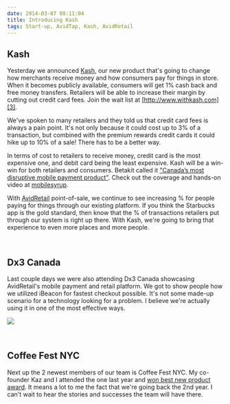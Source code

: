 ```yaml
---
date: 2014-03-07 08:11:04
title: Introducing Kash
tags: Start-up, AvidTap, Kash, AvidRetail
---
```

## **Kash**

Yesterday we announced [Kash][1], our new product that's going to change how
merchants receive money and how consumers pay for things in store. When it
becomes publicly available, consumers will get 1% cash back and free money
transfers. Retailers will be able to increase their margin by cutting out credit
card fees. Join the wait list at [http://www.withkash.com][3].

We've spoken to many retailers and they told us that credit card fees is always
a pain point. It's not only because it could cost up to 3% of a transaction, but
combined with the premium rewards credit cards it could hike up to 10%
of a sale! There has to be a better way.

In terms of cost to retailers to receive money, credit card is the most
expensive one, and debit card being the least expensive. Kash will be a win-win for
both retailers and consumers. Betakit called it ["Canada’s most disruptive mobile
payment product"][2]. Check out the coverage and hands-on video at
[mobilesyrup][4].

With [AvidRetail][5] point-of-sale, we continue to see increasing % for people
paying for things through our existing platform. If you think the Starbucks app
is the gold standard, then know that the % of transactions retailers put through
our system is right up there. With Kash, we're going to bring that experience to
even more places and more people.

<br>

## **Dx3 Canada**

Last couple days we were also attending Dx3 Canada showcasing AvidRetail's
mobile payment and retail platform. We got to show people how we utilized
iBeacon for fastest checkout possible. It's not some made-up scenario for a
technology looking for a problem. I believe we're actually using it in one of
the most effective ways.

![](http://imagedatastore.appspot.com/ahBzfmltYWdlZGF0YXN0b3JlcgwLEgVpbWFnZRjJZQw)

<br>

## **Coffee Fest NYC**

Next up the 2 newest members of our team is Coffee Fest NYC. My co-founder Kaz
and I attended the one last year and [won best new product award][6]. It means a
lot to me the fact that we're going back the 2nd year. I can't wait to hear the
stories and successes the team will have there.

  [1]: http://www.newswire.ca/en/story/1317917/canadian-company-reinvents-payments-withkash
  [2]: http://www.betakit.com/withkash-is-the-hashtag-to-launch-canadas-most-disruptive-mobile-payment-product/
  [3]: http://www.withkash.com
  [4]: http://mobilesyrup.com/2014/03/06/avidretails-kash-looks-to-replace-cards-and-cash-by-bypassing-the-payment-middleman/
  [5]: http://www.avidretail.com
  [6]: /2013/03/13/coffeefest-crfa/
